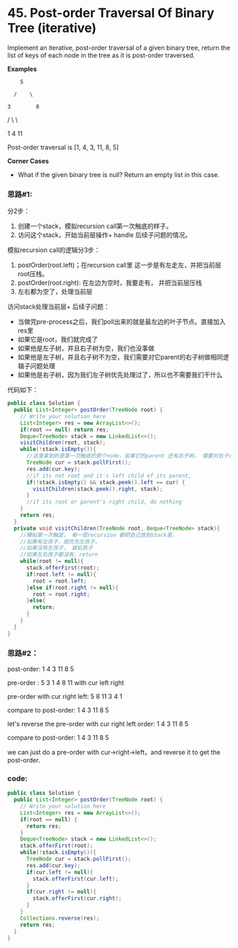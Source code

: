 # 45. Post-order Traversal Of Binary Tree \(iterative\)



Implement an iterative, post-order traversal of a given binary tree, return the list of keys of each node in the tree as it is post-order traversed.

**Examples**

        5

      /    \

    3        8

  /   \        \

1      4        11

Post-order traversal is \[1, 4, 3, 11, 8, 5\]

**Corner Cases**

* What if the given binary tree is null? Return an empty list in this case.

### 思路\#1:

分2步：

1. 创建一个stack，模拟recursion call第一次触底的样子。
2. 访问这个stack，开始当前层操作+ handle 后续子问题的情况。

模拟recursion call的逻辑分3步：

1. postOrder\(root.left\)；在recursion call里 这一步是有左走左，并把当前层root压栈。
2. postOrder\(root.right\): 在左边为空时，我要走有， 并把当前层压栈
3. 左右都为空了，处理当前层

访问stack处理当前层+ 后续子问题：

* 当做完pre-process之后，我们poll出来的就是最左边的叶子节点。直接加入res里
* 如果它是root，我们就完成了
* 如果他是左子树，并且右子树为空，我们也没事做
* 如果他是左子树，并且右子树不为空，我们需要对它parent的右子树做相同逻辑子问题处理
* 如果他是右子树，因为我们左子树优先处理过了，所以也不需要我们干什么

代码如下：

```java
public class Solution {
  public List<Integer> postOrder(TreeNode root) {
    // Write your solution here
    List<Integer> res = new ArrayList<>();
    if(root == null) return res;
    Deque<TreeNode> stack = new LinkedList<>();
    visitChildren(root, stack);
    while(!stack.isEmpty()){
      //这里拿到的是第一次触底的那个node，如果它的parent 还有右子树， 需要对右子树做子问题处理。
      TreeNode cur = stack.pollFirst();
      res.add(cur.key);
      //if its not root and it's left child of its parent, 
      if(!stack.isEmpty() && stack.peek().left == cur) {
        visitChildren(stack.peek().right, stack);
      }
      //if its root or parent's right child, do nothing
    }
    return res;
  }
  private void visitChildren(TreeNode root, Deque<TreeNode> stack){
    //模拟第一次触底， 每一层recursion 都把自己放到stack里，
    //如果有左孩子，就优先左孩子，
    //如果没有左孩子， 就右孩子
    //如果左右孩子都没有，return
    while(root != null){
      stack.offerFirst(root);
      if(root.left != null){
        root = root.left;
      }else if(root.right != null){
        root = root.right;
      }else{
        return;
      }
    }
  }
}
```



### 思路\#2：

post-order: 1 4 3 11 8 5

pre-order : 5 3 1 4 8 11 with cur left right

pre-order with cur right left: 5  8 11 3 4 1

compare to post-order:        1   4   3  11 8 5

let's reverse the pre-order with cur right left order:  1 4 3 11 8 5

compare to post-order:                                                 1 4 3 11 8 5

we can just do a pre-order with cur-&gt;right-&gt;left，and reverse it to get the post-order.

### code:

```java
public class Solution {
  public List<Integer> postOrder(TreeNode root) {
    // Write your solution here
    List<Integer> res = new ArrayList<>();
    if(root == null) {
      return res;
    }
    Deque<TreeNode> stack = new LinkedList<>();
    stack.offerFirst(root);
    while(!stack.isEmpty()){
      TreeNode cur = stack.pollFirst();
      res.add(cur.key);
      if(cur.left != null){
        stack.offerFirst(cur.left);
      }
      if(cur.right != null){
        stack.offerFirst(cur.right);
      }
    }
    Collections.reverse(res);
    return res;
  }
}
```



